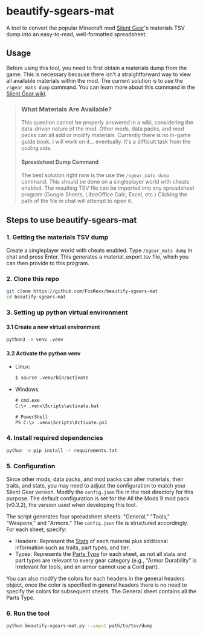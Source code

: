 # beautify-sgears-mat

A tool to convert the popular Minecraft mod [Silent Gear](https://www.curseforge.com/minecraft/mc-mods/silent-gear)'s 
materials TSV dump into an easy-to-read, well-formatted spreadsheet.

## Usage

Before using this tool, you need to first obtain a materials dump from the game. This is necessary because there 
isn’t a straightforward way to view all available materials within the mod. The current solution is to 
use the `/sgear_mats dump` command. You can learn more about this command in the [Silent Gear wiki](https://github.com/SilentChaos512/Silent-Gear/wiki/Starter-Guide#what-materials-are-available).

> ### What Materials Are Available?
>
> This question cannot be properly answered in a wiki, considering the data-driven nature of the mod. Other mods, data packs, and mod packs can all add or modify materials.
> Currently there is no in-game guide book. I will work on it... eventually. It's a difficult task from the coding side.
> 
> #### Spreadsheet Dump Command
> The best solution right now is the use the `/sgear_mats dump` command. This should be done on a singleplayer world with cheats enabled. The resulting TSV file can be imported into any spreadsheet program (Google Sheets, LibreOffice Calc, Excel, etc.) Clicking the path of the file in chat will attempt to open it.

## Steps to use beautify-sgears-mat
### 1. Getting the materials TSV dump
Create a singleplayer world with cheats enabled. Type `/sgear_mats dump` in chat and press Enter. 
This generates a material_export.tsv file, which you can then provide to this program.

### 2. Clone this repo
``` bash
git clone https://github.com/FosRexx/beautify-sgears-mat
cd beautify-sgears-mat
```

### 3. Setting up python virtual environment
#### 3.1 Create a new virtual environment
``` bash
python3 -m venv .venv
```

#### 3.2 Activate the python venv
* Linux:
  ``` bash
  $ source .venv/bin/activate
  ```
* Windows
  ``` cmd
  # cmd.exe
  C:\> .venv\Scripts\activate.bat
  
  # PowerShell
  PS C:\> .venv\Scripts\Activate.ps1
  ```

### 4. Install required dependencies
``` bash
python -m pip install -r requirements.txt
```

### 5. Configuration
Since other mods, data packs, and mod packs can alter materials, their traits, and stats, you may need to 
adjust the configuration to match your Silent Gear version. Modify the `config.json` file in the root directory 
for this purpose. The default configuration is set for the All the Mods 9 mod pack (v0.3.2), the version used 
when developing this tool.

The script generates four spreadsheet sheets: "General," "Tools," "Weapons," and "Armors." The `config.json`
file is structured accordingly. For each sheet, specify:

* Headers: Represent the [Stats](https://github.com/SilentChaos512/Silent-Gear/wiki/Stats) of each material plus
  additional information such as traits, part types, and tier.
* Types: Represents the [Parts Type](https://github.com/SilentChaos512/Silent-Gear/wiki/Parts) for each sheet,
  as not all stats and part types are relevant to every gear category (e.g., "Armor Durability" is irrelevant for tools,
  and an armor cannot use a Cord part).

You can also modify the colors for each headers in the general headers object, once the color is specified in general headers 
there is no need to specify the colors for subsequent sheets.
The General sheet contains all the Parts Type.

### 6. Run the tool
``` bash
python beautify-sgears-mat.py --input path/to/tsv/dump
```

